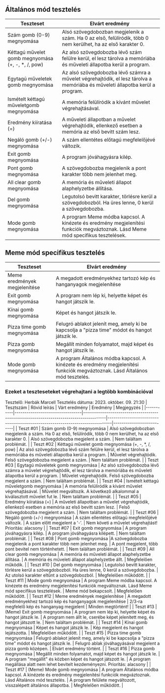 ## Általános mód tesztelés
 | Teszteset               | Elvárt eredmény                                                                                                     | 
 |-------------------------|---------------------------------------------------------------------------------------------------------------------| 
 | Szám gomb (0-9) megnyomása | Alsó szövegdobozban megjelenik a szám. Ha 0 az első, felülíródik, több 0 nem kerülhet, ha az első karakter 0.|
 | Kéttagú művelet gomb megnyomása (+, -, *, /, pow) | Az alsó szövegdobozba lévő szám felülre kerül, el lesz tárolva a memóriába és műveleti állapotba kerül a program. | 
 | Egytagú műveletek gomb megnyomása | Az alsó szövegdobozba lévő számra a művelet végrehajtódik, el lesz tárolva a memóriába és műveleti állapotba kerül a program. | 
 | Ismételt kéttagú műveletgomb megnyomása | A memória felülíródik a kívánt művelet végrehajtásával. | 
 | Eredmény kiíratása (=)| A műveleti állapotban a művelet végrehajtódik, ellenkező esetben  a memória az első bevitt szám lesz. |
 | Negáló gomb (+/-) megnyomása | A szám ellentétes előtagú megfelelőjévé változik. |
 | Exit gomb megnyomása | A program jóváhagyásra kilép. |
 | Pont gomb megnyomása | A szövegdobozba megjelenik a pont karakter több nem jelenhet meg. |
 | All clear gomb megnyomása | A memória és műveleti állapot alaphelyzetbe állítása. |
 | Del gomb megnyomása | Legutolsó bevitt karakter, törlésre kerül a szövegdobozból. Ha üres lenne, 0 kerül a szövegdobozba. | 
 | Mode gomb megnyomása | A program Meme módba kapcsol. A kinézete és eredmény megjelenítési funkciók megváztoznak. Lásd Meme mód specifikus tesztelések. |

 ## Meme mód specifikus tesztelés
 | Teszteset               | Elvárt eredmény                                                                                                     | 
 |-------------------------|---------------------------------------------------------------------------------------------------------------------| 
 | Meme eredmények megjelenítése | A megadott eredményekhez tartozó kép és hanganyagok megjelenítése |
 | Exit gomb megnyomása | A program nem lép ki, helyette képet és hangot játszik le. |
 | Kínai gomb megnyomása | Képet és hangot játszik le. | 
 | Pizza time gomb megnyomása | Felugró ablakot jelenít meg, amely ki be kapcsolja a "pizza time" módot és hangot játszik le. | 
 | Pizza gomb megnyomása | Megállít minden folyamatot, majd képet és hangot játszik le. |
 | Mode gomb megnyomása | A program Általános módba kapcsol. A kinézete és eredmény megjelenítési funkciók megváztoznak. Lásd Általános mód tesztelés. |

 ### Ezeket a teszteseteket végrehajtani a legtöbb kombinációval

Tesztelő: Herbák Marcell
Tesztelés dátuma: 2023. október. 09. 21:30
| Tesztszám | Rövid leírás                     | Várt eredmény                                                                           | Eredmény                                                                       | Megjegyzés                |
|-----------|----------------------------------|-----------------------------------------------------------------------------------------|--------------------------------------------------------------------------------|---------------------------|
| Teszt #01 | Szám gomb (0-9) megnyomása | Alsó szövegdobozban megjelenik a szám. Ha 0 az első, felülíródik, több 0 nem kerülhet, ha az első karakter 0. | Alsó szövegdobozba megjelent a szám. | Nem találtam problémát. |
| Teszt #02 | Kéttagú művelet gomb megnyomása (+, -, *, /, pow) | Az alsó szövegdobozba lévő szám felülre kerül, el lesz tárolva a memóriába és műveleti állapotba kerül a program. | Művelet  végrehajtódik. Felső szövegdobozba megjelent a szám. | Nem találtam problémát. |
| Teszt #03 | Egytagú műveletek gomb megnyomása | Az alsó szövegdobozba lévő számra a művelet végrehajtódik, el lesz tárolva a memóriába és műveleti állapotba kerül a program. | Művelet  végrehajtódik. Felső szövegdobozba megjelent a szám. | Nem találtam problémát. |
| Teszt #04 | Ismételt kéttagú műveletgomb megnyomása | A memória felülíródik a kívánt művelet végrehajtásával. | Művelet  megváltozik. A következő alkalommal a kiválasztott művelet fut le. | Nem találtam problémát. |
| Teszt #05 | Eredmény kiíratása (=) | A műveleti állapotban a művelet végrehajtódik, ellenkező esetben  a memória az első bevitt szám lesz. | Felső szövegdobozba megjelent a szám. | Nem találtam problémát. |
| Teszt #06 | Negáló gomb (+/-) megnyomása | A szám ellentétes előtagú megfelelőjévé változik. | A szám előtt megjelent a '-'. | Nem követi a művelet végrehajtást! Prioritás: alacsony |
| Teszt #07 | Exit gomb megnyomása | A program jóváhagyásra kilép. | A program jóváhagyásra kilépett. | Nem találtam problémát. |
| Teszt #08 | Pont gomb megnyomása |A szövegdobozba megjelenik a pont karakter több nem jelenhet meg. | A pont megjelent, több pont bevitel nem történhetett. | Nem találtam problémát. |
| Teszt #09 | All clear gomb megnyomása | A memória és műveleti állapot alaphelyzetbe állítása. |  A memória és műveleti állapot alaphelyzetbe állt. | Megfelelően működik. |
| Teszt #10 | Del gomb megnyomása | Legutolsó bevitt karakter, törlésre kerül a szövegdobozból. Ha üres lenne, 0 kerül a szövegdobozba. | Az utolsó karakter eltűnt a szövegdobozból. | Megfelelően működött. |
| Teszt #11 | Mode gomb megnyomása | A program Meme módba kapcsol. A kinézete és eredmény megjelenítési funkciók megváltoznak. Lásd Meme mód specifikus tesztelések. | Meme mód bekapcsolt. | Megfelelően működött. |
| Teszt #12 | Meme eredmények megjelenítése | A megadott eredményekhez tartozó kép és hanganyagok megjelenítése | 2/3-ra megfelelő kép és hanganyag megjelent | Minden megtörtént! |
| Teszt #13 | (Meme) Exit gomb megnyomása | A program nem lép ki, helyette képet és hangot játszik le. | A program nem állt le, cserébe képet jelenített meg, és hangot játszott le. | Nem találtam problémát. |
| Teszt #14 | Kínai gomb megnyomása | Képet és hangot játszik le. | Kép megjelent és hangot lejátszotta. | Megfelelően működött. |
| Teszt #15 | Pizza time gomb megnyomása | Felugró ablakot jelenít meg, amely ki be kapcsolja a "pizza time" módot és hangot játszik le. | Felugró ablak jóváhagyásával megjelent a pizza gomb középen. | Elvárt eredmény történt. |
| Teszt #16 | Pizza gomb megnyomása | Megállít minden folyamatot, majd képet és hangot játszik le.  | A program "megállít" és közben képet és hangot játszott le. | A program megállása alatt nem lehet bevitelt kezdeményezni. Prioritás: alacsony |
| Teszt #17 | (Meme) Mode gomb megnyomása | A program Általános módba kapcsol. A kinézete és eredmény megjelenítési funkciók megváztoznak. Lásd Általános mód tesztelés.  | A program felülete megváltozott, visszalépett általános állapotba. | Megfelelően működött. |
